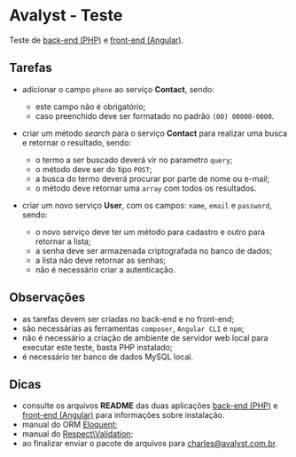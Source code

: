 # Avalyst - Teste

Teste de [back-end (PHP)](back-end/README.md) e [front-end (Angular)](front-end/README.md).

## Tarefas

- adicionar o campo `phone` ao serviço **Contact**, sendo:
  - este campo não é obrigatório;
  - caso preenchido deve ser formatado no padrão `(00) 00000-0000`.

- criar um método *search* para o serviço **Contact** para realizar uma busca e retornar o resultado, sendo:  
  - o termo a ser buscado deverá vir no parametro `query`;
  - o método deve ser do tipo `POST`;
  - a busca do termo deverá procurar por parte de nome ou e-mail;  
  - o método deve retornar uma `array` com todos os resultados.
  
- criar um novo serviço **User**, com os campos: `name`, `email` e `password`, sendo:  
  - o novo serviço deve ter um método para cadastro e outro para retornar a lista;
  - a senha deve ser armazenada criptografada no banco de dados;
  - a lista não deve retornar as senhas;
  - não é necessário criar a autenticação.

## Observações

- as tarefas devem ser criadas no back-end e no front-end;
- são necessárias as ferramentas `composer`, `Angular CLI` e `npm`;
- não é necessário a criação de ambiente de servidor web local para executar este teste, basta PHP instalado;
- é necessário ter banco de dados MySQL local.

## Dicas

- consulte os arquivos **README** das duas aplicações [back-end (PHP)](back-end/README.md) e [front-end (Angular)](front-end/README.md) para informações sobre instalação.
- manual do ORM [Eloquent](https://laravel.com/docs/8.x/eloquent);
- manual do [Respect\Validation](https://respect-validation.readthedocs.io/en/1.1/);
- ao finalizar enviar o pacote de arquivos para charles@avalyst.com.br.
